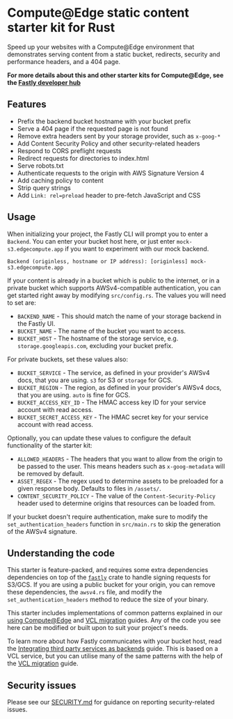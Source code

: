 # Compute@Edge static content starter kit for Rust

Speed up your websites with a Compute@Edge environment that demonstrates serving content from a static bucket, redirects, security and performance headers, and a 404 page.

**For more details about this and other starter kits for Compute@Edge, see the [Fastly developer hub](https://developer.fastly.com/solutions/starters)**

## Features

 * Prefix the backend bucket hostname with your bucket prefix
 * Serve a 404 page if the requested page is not found
 * Remove extra headers sent by your storage provider, such as `x-goog-*`
 * Add Content Security Policy and other security-related headers
 * Respond to CORS preflight requests
 * Redirect requests for directories to index.html
 * Serve robots.txt
 * Authenticate requests to the origin with AWS Signature Version 4
 * Add caching policy to content
 * Strip query strings
 * Add `Link: rel=preload` header to pre-fetch JavaScript and CSS

## Usage

When initializing your project, the Fastly CLI will prompt you to enter a `Backend`. You can enter your bucket host here, or just enter `mock-s3.edgecompute.app` if you want to experiment with our mock backend.

```
Backend (originless, hostname or IP address): [originless] mock-s3.edgecompute.app
```

If your content is already in a bucket which is public to the internet, or in a private bucket which supports AWSv4-compatible authentication, you can get started right away by modifying `src/config.rs`. The values you will need to set are:

 * `BACKEND_NAME` - This should match the name of your storage backend in the Fastly UI.
 * `BUCKET_NAME` - The name of the bucket you want to access.
 * `BUCKET_HOST` - The hostname of the storage service, e.g. `storage.googleapis.com`, excluding your bucket prefix.

For private buckets, set these values also:

 * `BUCKET_SERVICE` - The service, as defined in your provider's AWSv4 docs, that you are using. `s3` for S3 or `storage` for GCS.
 * `BUCKET_REGION` - The region, as defined in your provider's AWSv4 docs, that you are using. `auto` is fine for GCS.
 * `BUCKET_ACCESS_KEY_ID` - The HMAC access key ID for your service account with read access.
 * `BUCKET_SECRET_ACCESS_KEY` - The HMAC secret key for your service account with read access.

Optionally, you can update these values to configure the default functionality of the starter kit:

 * `ALLOWED_HEADERS` - The headers that you want to allow from the origin to be passed to the user. This means headers such as `x-goog-metadata` will be removed by default.
 * `ASSET_REGEX` - The regex used to determine assets to be preloaded for a given response body. Defaults to files in `/assets/`.
 * `CONTENT_SECURITY_POLICY` - The value of the `Content-Security-Policy` header used to determine origins that resources can be loaded from.

If your bucket doesn't require authentication, make sure to modify the `set_authentication_headers` function in `src/main.rs` to skip the generation of the AWSv4 signature.

## Understanding the code

This starter is feature-packed, and requires some extra dependencies dependencies on top of the [`fastly`](https://docs.rs/fastly) crate to handle signing requests for S3/GCS. If you are using a public bucket for your origin, you can remove these dependencies, the `awsv4.rs` file, and modify the `set_authentication_headers` method to reduce the size of your binary.

This starter includes implementations of common patterns explained in our [using Compute@Edge](/learning/compute/using/) and [VCL migration](/learning/compute/migrate) guides. Any of the code you see here can be modified or built upon to suit your project's needs.

To learn more about how Fastly communicates with your bucket host, read the [Integrating third party services as backends](https://developer.fastly.com/learning/integrations/backends/) guide. This is based on a VCL service, but you can utilise many of the same patterns with the help of the [VCL migration](/learning/compute/migrate) guide.

## Security issues

Please see our [SECURITY.md](SECURITY.md) for guidance on reporting security-related issues.
